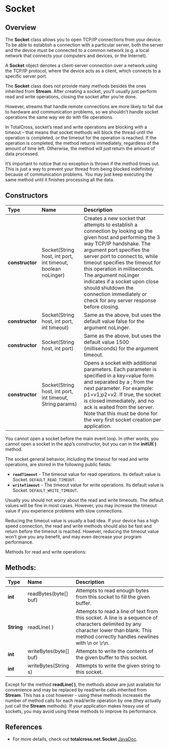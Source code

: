# Socket

## Overview

The **Socket** class allows you to open TCP/IP connections from your device. To be able to establish a connection with a particular server, both the server and the device must be connected to a common network \(e.g. a local network that connects your computers and devices, or the Internet\).

A **Socket** object denotes a client-server connection over a network using the TCP/IP protocol, where the device acts as a client, which connects to a specific server port.

The **Socket** class does not provide many methods besides the ones inherited from **Stream**. After creating a socket, you’ll usually just perform read and write operations, closing the socket after you’re done.

However, streams that handle remote connections are more likely to fail due to hardware and communication problems, so we shouldn’t handle socket operations the same way we do with file operations.

In TotalCross, socket’s read and write operations are blocking with a timeout – that means that socket methods will block the thread until the operation is completed, or the timeout for the operation is reached. If the operation is completed, the method returns immediately, regardless of the amount of time left. Otherwise, the method will just return the amount of data processed.

It’s important to notice that no exception is thrown if the method times out. This is just a way to prevent your thread from being blocked indefinitely because of communication problems. You may just keep executing the same method until it finishes processing all the data.

## **Constructors**

| Type | Name | Description |
| :--- | :--- | :--- |
| **constructor** | Socket\(String host, int port, int timeout, boolean noLinger\) | Creates a new socket that attempts to establish a connection by looking up the given host and performing the 3 way TCP/IP handshake. The argument port specifies the server port to connect to, while timeout specifies the timeout for this operation in milliseconds. The argument noLinger indicates if a socket upon close should shutdown the connection immediately or check for any server response before closing. |
| **constructor** | Socket\(String host, int port, int timeout\) | Same as the above, but uses the default value false for the argument noLinger. |
| **constructor** | Socket\(String host, int port\) | Same as the above, but uses the default value 1500 \(milliseconds\) for the argument timeout. |
| **constructor** | Socket\(String host, int port, int timeout, String params\) | Opens a socket with additional parameters. Each parameter is specified in a key=value form and separated by a ; from the next parameter. For example: p1=v1;p2=v2. If true, the socket is closed immediately, and no ack is waited from the server. Note that this must be done for the very first socket creation per application. |

You cannot open a socket before the main event loop. In other words, you cannot open a socket in the app’s constructor, but you can in the **initUI\( \)** method.

The socket general behavior, including the timeout for read and write operations, are stored in the following public fields:

* **`readTimeout`** - The timeout value for read operations. Its default value is Socket. `DEFAULT_READ_TIMEOUT`. 
* **`writeTimeout`** - The timeout value for write operations. Its default value is Socket. `DEFAULT_WRITE_TIMEOUT`.

Usually you should not worry about the read and write timeouts. The default values will be fine in most cases. However, you may increase the timeout value if you experience problems with slow connections.

Reducing the timeout value is usually a bad idea. If your device has a high speed connection, the read and write methods should also be fast and return before the timeout is reached. However, reducing the timeout value won’t give you any benefit, and may even decrease your program performance.

Methods for read and write operations:

## Methods:



| Type | Name | Description |
| :--- | :--- | :--- |
| **int** | readBytes\(byte\[\] buf\) | Attempts to read enough bytes from this socket to fill the given buffer. |
| **String** | readLine\( \) | Attempts to read a line of text from this socket. A line is a sequence of characters delimited by any character lower than blank. This method correctly handles newlines with \n or \r\n. |
| **int** | writeBytes\(byte\[\] buf\) | Attempts to write the contents of the given buffer to this socket. |
| **int** | writeBytes\(String s\) | Attempts to write the given string to this socket. |

Except for the method **readLine\( \)**, the methods above are just available for convenience and may be replaced by read/write calls inherited from **Stream**. This has a cost however - using these methods increases the number of method calls for each read/write operation by one \(they actually just call the **Stream** methods\). If your application makes heavy use of sockets, you may avoid using these methods to improve its performance.

## References

* For more details, check out **totalcross.net.Socket** [JavaDoc](https://rs.totalcross.com/doc/).

